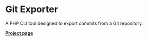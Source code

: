 # Git Exporter

A PHP CLI tool designed to export commits from a Git repository.

**[Project page](http://johansatge.github.io/git-exporter/)**